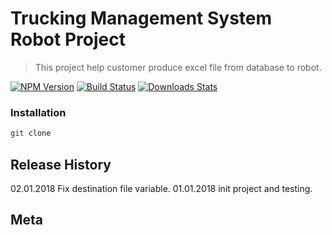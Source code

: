 # Trucking Management System Robot Project
> This project help customer produce excel file from database to robot.

[![NPM Version][npm-image]][npm-url]
[![Build Status][travis-image]][travis-url]
[![Downloads Stats][npm-downloads]][npm-url]

### Installation
```sh
git clone 
```
## Release History
02.01.2018 Fix destination file variable.
01.01.2018 init project and testing.

## Meta

<!-- Markdown link & img dfn's -->
[npm-image]: https://img.shields.io/npm/v/datadog-metrics.svg?style=flat-square
[npm-url]: https://npmjs.org/package/datadog-metrics
[npm-downloads]: https://img.shields.io/npm/dm/datadog-metrics.svg?style=flat-square
[travis-image]: https://img.shields.io/travis/dbader/node-datadog-metrics/master.svg?style=flat-square
[travis-url]: https://travis-ci.org/dbader/node-datadog-metrics
